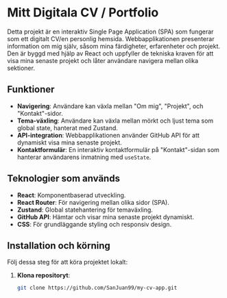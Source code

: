 # Mitt Digitala CV / Portfolio

Detta projekt är en interaktiv Single Page Application (SPA) som fungerar som ett digitalt CV/en personlig hemsida. Webbapplikationen presenterar information om mig själv, såsom mina färdigheter, erfarenheter och projekt. Den är byggd med hjälp av React och uppfyller de tekniska kraven för att visa mina senaste projekt och låter användare navigera mellan olika sektioner.

## Funktioner

- **Navigering**: Användare kan växla mellan "Om mig", "Projekt", och "Kontakt"-sidor.
- **Tema-växling**: Användare kan växla mellan mörkt och ljust tema som global state, hanterat med Zustand.
- **API-integration**: Webbapplikationen använder GitHub API för att dynamiskt visa mina senaste projekt.
- **Kontaktformulär**: En interaktiv kontaktformulär på "Kontakt"-sidan som hanterar användarens inmatning med `useState`.

## Teknologier som används

- **React**: Komponentbaserad utveckling.
- **React Router**: För navigering mellan olika sidor (SPA).
- **Zustand**: Global statehantering för temaväxling.
- **GitHub API**: Hämtar och visar mina senaste projekt dynamiskt.
- **CSS**: För grundläggande styling och responsiv design.

## Installation och körning

Följ dessa steg för att köra projektet lokalt:

1. **Klona repositoryt**:
   ```bash
   git clone https://github.com/SanJuan99/my-cv-app.git